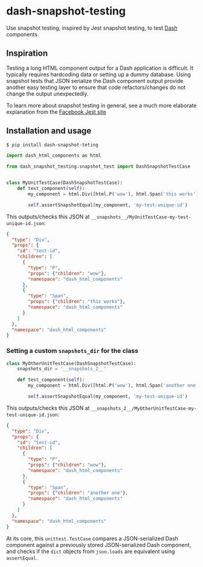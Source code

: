 # dash-snapshot-testing
Use snapshot testing, inspired by Jest snapshot testing, to test [Dash][] components.

## Inspiration
Testing a long HTML component output for a Dash application is difficult.
It typically requires hardcoding data or setting up a dummy database.
Using snapshot tests that JSON serialize the Dash component output provide another
easy testing layer to ensure that code refactors/changes do not change the
output unexpectedly.

To learn more about snapshot testing in general, see a much more elaborate explanation from the [Facebook Jest site](https://facebook.github.io/jest/docs/en/snapshot-testing.html)

## Installation and usage
```bash
$ pip install dash-snapshot-teting
```

```python
import dash_html_components as html

from dash_snapshot_testing.snapshot_test import DashSnapshotTestCase


class MyUnitTestCase(DashSnapshotTestCase):
    def test_component(self):
        my_component = html.Div([html.P('wow'), html.Span('this works')], id='test-id')

        self.assertSnapshotEqual(my_component, 'my-test-unique-id')
```

This outputs/checks this JSON at `__snapshots__/MyUnitTestCase-my-test-unique-id.json`:
```json
{
  "type": "Div",
  "props": {
    "id": "test-id",
    "children": [
      {
        "type": "P",
        "props": {"children": "wow"},
        "namespace": "dash_html_components"
      },
      {
        "type": "Span",
        "props": {"children": "this works"},
        "namespace": "dash_html_components"
      }
    ]
  },
  "namespace": "dash_html_components"
}
```

### Setting a custom `snapshots_dir` for the class
```python
class MyOtherUnitTestCase(DashSnapshotTestCase):
    snapshots_dir = '__snapshots_2__'

    def test_component(self):
        my_component = html.Div([html.P('wow'), html.Span('another one')], id='test-id')

        self.assertSnapshotEqual(my_component, 'my-test-unique-id')
```

This outputs/checks this JSON at `__snapshots_2__/MyOtherUnitTestCase-my-test-unique-id.json`:
```json
{
  "type": "Div",
  "props": {
    "id": "test-id",
    "children": [
      {
        "type": "P",
        "props": {"children": "wow"},
        "namespace": "dash_html_components"
      },
      {
        "type": "Span",
        "props": {"children": "another one"},
        "namespace": "dash_html_components"
      }
    ]
  },
  "namespace": "dash_html_components"
}
```

At its core, this `unittest.TestCase` compares a JSON-serialized Dash component
against a previously stored JSON-serialized Dash component, and checks if the `dict`
objects from `json.loads` are equivalent using `assertEqual`.

[Dash]: https://github.com/plotly/dash
